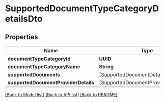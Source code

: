 # SupportedDocumentTypeCategoryDetailsDto

## Properties
Name | Type | Description | Notes
------------ | ------------- | ------------- | -------------
**documentTypeCategoryId** | **UUID** |  | 
**documentTypeCategoryName** | **String** |  | 
**supportedDocuments** | [SupportedDocumentDetailsDto] |  | 
**supportedDocumentProviderDetails** | [SupportedDocumentProviderDetailsDto] |  | [optional] 

[[Back to Model list]](../README.md#documentation-for-models) [[Back to API list]](../README.md#documentation-for-api-endpoints) [[Back to README]](../README.md)



